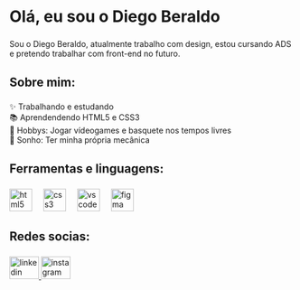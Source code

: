 <h1 align="left">Olá, eu sou o Diego Beraldo</h1>

###

<p align="left">Sou o Diego Beraldo, atualmente trabalho com design, estou cursando ADS e pretendo trabalhar com front-end no futuro.</p>

###

<h2 align="left">Sobre mim:</h2>

###

<p align="left">✨ Trabalhando e estudando<br>📚 Aprendendendo HTML5 e CSS3<br>🎯 Hobbys: Jogar vídeogames e basquete nos tempos livres <br>🎲 Sonho: Ter minha própria mecânica</p>

###

<h2 align="left">Ferramentas e linguagens:</h2>

###

<div align="left">
  <img src="https://cdn.jsdelivr.net/gh/devicons/devicon/icons/html5/html5-original.svg" height="40" alt="html5 logo"  />
  <img width="12" />
  <img src="https://cdn.jsdelivr.net/gh/devicons/devicon/icons/css3/css3-original.svg" height="40" alt="css3 logo"  />
  <img width="12" />
  <img src="https://cdn.jsdelivr.net/gh/devicons/devicon/icons/vscode/vscode-original.svg" height="40" alt="vscode logo"  />
  <img width="12" />
  <img src="https://cdn.jsdelivr.net/gh/devicons/devicon/icons/figma/figma-original.svg" height="40" alt="figma logo"  />
</div>

###

<h2 align="left">Redes socias:</h2>

###

<div align="left">
  <a href="https://www.linkedin.com/in/diego-beraldo-3a8365336/" target="_blank">
  <img src="https://raw.githubusercontent.com/maurodesouza/profile-readme-generator/master/src/assets/icons/social/linkedin/default.svg" width="52" height="40" alt="linkedin logo"  />
  <a href="https://www.instagram.com/_beraldooo_/" target="_blank">
  <img src="https://raw.githubusercontent.com/maurodesouza/profile-readme-generator/master/src/assets/icons/social/instagram/default.svg" width="52" height="40" alt="instagram logo"  />
</div>

###

